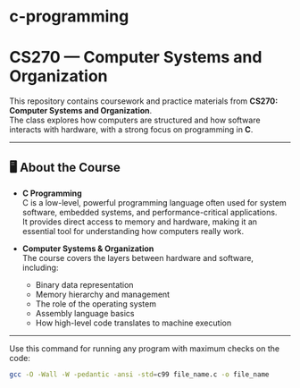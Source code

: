 # c-programming

# CS270 — Computer Systems and Organization

This repository contains coursework and practice materials from **CS270: Computer Systems and Organization**.  
The class explores how computers are structured and how software interacts with hardware, with a strong focus on programming in **C**.

---

## 🖥️ About the Course

- **C Programming**  
  C is a low-level, powerful programming language often used for system software, embedded systems, and performance-critical applications.  
  It provides direct access to memory and hardware, making it an essential tool for understanding how computers really work.

- **Computer Systems & Organization**  
  The course covers the layers between hardware and software, including:  
  - Binary data representation  
  - Memory hierarchy and management  
  - The role of the operating system  
  - Assembly language basics  
  - How high-level code translates to machine execution  

---




Use this command for running any program with maximum checks on the code:

```bash
gcc -O -Wall -W -pedantic -ansi -std=c99 file_name.c -o file_name 
```